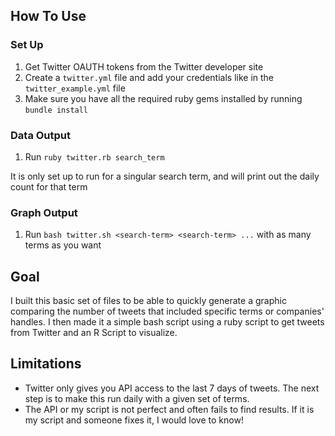 ## How To Use

### Set Up
1.	Get Twitter OAUTH tokens from the Twitter developer site
1. 	Create a `twitter.yml` file and add your credentials like in the `twitter_example.yml` file
3.	Make sure you have all the required ruby gems installed by running `bundle install`

### Data Output
1. Run `ruby twitter.rb search_term`

It is only set up to run for a singular search term, and will print out the daily count for that term

### Graph Output
1. 	Run `bash twitter.sh <search-term> <search-term> ...` with as many terms as you want

## Goal

I built this basic set of files to be able to quickly generate a graphic comparing the number of tweets that included specific terms or companies' handles. I then made it a simple bash script using a ruby script to get tweets from Twitter and an R Script to visualize. 

## Limitations

+ Twitter only gives you API access to the last 7 days of tweets. The next step is to make this run daily with a given set of terms.
+ The API or my script is not perfect and often fails to find results. If it is my script and someone fixes it, I would love to know!